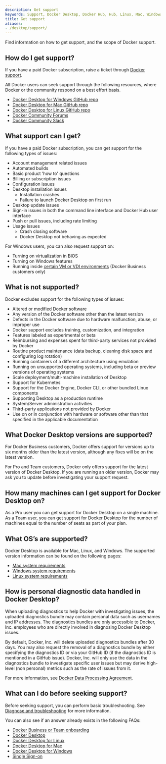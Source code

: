 ```yaml
---
description: Get support
keywords: Support, Docker Desktop, Docker Hub, Hub, Linux, Mac, Windows
title: Get support
aliases:
- /desktop/support/
---
```


Find information on how to get support, and the scope of Docker support.

## How do I get support?

If you have a paid Docker subscription, raise a ticket through [Docker support](https://hub.docker.com/support/contact/).

All Docker users can seek support through the following resources, where Docker or the community respond on a best effort basis.
   - [Docker Desktop for Windows GitHub repo](https://github.com/docker/for-win) 
   - [Docker Desktop for Mac GitHub repo](https://github.com/docker/for-mac)
   - [Docker Desktop for Linux GitHub repo](https://github.com/docker/desktop-linux)
   - [Docker Community Forums](https://forums.docker.com/)
   - [Docker Community Slack](http://dockr.ly/comm-slack)


## What support can I get?

If you have a paid Docker subscription, you can get support for the following types of issues:

   * Account management related issues
   * Automated builds
   * Basic product 'how to' questions
   * Billing or subscription issues
   * Configuration issues
   * Desktop installation issues
      * Installation crashes
      * Failure to launch Docker Desktop on first run
   * Desktop update issues
   * Sign-in issues in both the command line interface and Docker Hub user interface
   * Push or pull issues, including rate limiting
   * Usage issues
      * Crash closing software
      * Docker Desktop not behaving as expected

   For Windows users, you can also request support on:
   * Turning on virtualization in BIOS
   * Turning on Windows features
   * Running inside [certain VM or VDI environments](../desktop/vm-vdi.md) (Docker Business customers only)


## What is not supported?

Docker excludes support for the following types of issues:
   * Altered or modified Docker software
   * Any version of the Docker software other than the latest version
   * Defects in the Docker software due to hardware malfunction, abuse, or improper use
   * Docker support excludes training, customization, and integration
   * Features labeled as experimental or beta
   * Reimbursing and expenses spent for third-party services not provided by Docker
   * Routine product maintenance (data backup, cleaning disk space and configuring log rotation)
   * Running containers of a different architecture using emulation
   * Running on unsupported operating systems, including beta or preview versions of operating systems
   * Scale deployment/multi-machine installation of Desktop
   * Support for Kubernetes
   * Support for the Docker Engine, Docker CLI, or other bundled Linux components
   * Supporting Desktop as a production runtime
   * System/Server administration activities
   * Third-party applications not provided by Docker
   * Use on or in conjunction with hardware or software other than that specified in the applicable documentation

## What Docker Desktop versions are supported?

For Docker Business customers, Docker offers support for versions up to six months older than the latest version, although any fixes will be on the latest version.

For Pro and Team customers, Docker only offers support for the latest version of Docker Desktop. If you are running an older version, Docker may ask you to update before investigating your support request.

## How many machines can I get support for Docker Desktop on?

As a Pro user you can get support for Docker Desktop on a single machine.
As a Team user, you can get support for Docker Desktop for the number of machines equal to the number of seats as part of your plan.

## What OS’s are supported?

Docker Desktop is available for Mac, Linux, and Windows. The supported version information can be found on the following pages:

* [Mac system requirements](../desktop/install/mac-install.md/#system-requirements)
* [Windows system requirements](../desktop/install/windows-install.md/#system-requirements)
* [Linux system requirements](../desktop/install/linux-install.md/#system-requirements)

## How is personal diagnostic data handled in Docker Desktop?

When uploading diagnostics to help Docker with investigating issues, the uploaded diagnostics bundle may contain personal data such as usernames and IP addresses. The diagnostics bundles are only accessible to Docker, Inc.
employees who are directly involved in diagnosing Docker Desktop issues.

By default, Docker, Inc. will delete uploaded diagnostics bundles after 30 days. You may also request the removal of a diagnostics bundle by either specifying the diagnostics ID or via your GitHub ID (if the diagnostics ID is mentioned in a GitHub issue). Docker, Inc. will only use the data in the diagnostics bundle to investigate specific user issues but may derive high-level (non personal) metrics such as the rate of issues from it.

For more information, see [Docker Data Processing Agreement](https://www.docker.com/legal/data-processing-agreement).

## What can I do before seeking support?

Before seeking support, you can perform basic troubleshooting. See [Diagnose and troubleshooting](../desktop/troubleshoot/overview.md) for more information.

You can also see if an answer already exists in the following FAQs:
- [Docker Business or Team onboarding](faq/admin/general-faqs.md)
- [Docker Desktop](../desktop/faqs/general.md)
- [Docker Desktop for Linux](../desktop/faqs/linuxfaqs.md)
- [Docker Desktop for Mac](../desktop/faqs/macfaqs.md)
- [Docker Desktop for Windows](../desktop/faqs/windowsfaqs.md)
- [Single Sign-on](faq/security/single-sign-on/faqs.md)